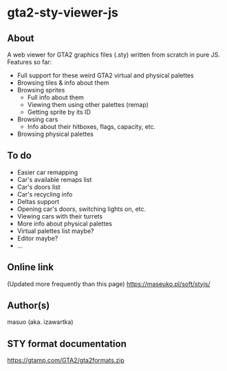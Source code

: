 # gta2-sty-viewer-js

## About
A web viewer for GTA2 graphics files (.sty) written from scratch in pure JS. Features so far:
- Full support for these weird GTA2 virtual and physical palettes
- Browsing tiles & info about them
- Browsing sprites
    - Full info about them
    - Viewing them using other palettes (remap)
    - Getting sprite by its ID
- Browsing cars
    - Info about their hitboxes, flags, capacity, etc.
- Browsing physical palettes

## To do
- Easier car remapping
- Car's available remaps list
- Car's doors list
- Car's recycling info
- Deltas support
- Opening car's doors, switching lights on, etc.
- Viewing cars with their turrets
- More info about physical palettes
- Virtual palettes list maybe?
- Editor maybe?
- ...

## Online link
(Updated more frequently than this page)
https://maseuko.pl/soft/styjs/

## Author(s)
masuo (aka. izawartka)

## STY format documentation
https://gtamp.com/GTA2/gta2formats.zip